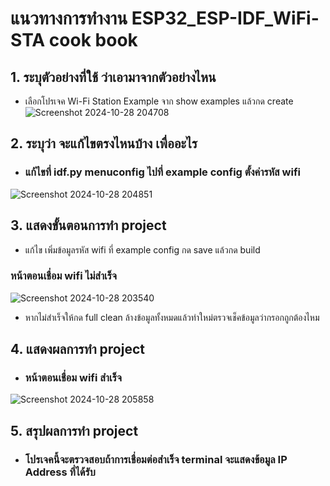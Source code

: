 # แนวทางการทำงาน ESP32_ESP-IDF_WiFi-STA cook book
## 1. ระบุตัวอย่างที่ใช้ ว่าเอามาจากตัวอย่างไหน
- เลือกโปรเจค Wi-Fi Station Example จาก show examples แล้วกด create
![Screenshot 2024-10-28 204708](https://github.com/user-attachments/assets/4762be19-b661-406f-9842-44705b5d4265)

## 2. ระบุว่า จะแก้ไขตรงไหนบ้าง เพื่ออะไร 
- ### แก้ไขที่ idf.py menuconfig  ไปที่ example config ตั้งค่ารหัส wifi
![Screenshot 2024-10-28 204851](https://github.com/user-attachments/assets/80efa203-65f7-4810-ae93-3a72da3cc474)

## 3. แสดงขั้นตอนการทำ project
- แก้ไข เพิ่มข้อมูลรหัส wifi ที่  example config กด save แล้วกด build 
### หน้าตอนเชื่อม wifi ไม่สำเร็จ
![Screenshot 2024-10-28 203540](https://github.com/user-attachments/assets/9aaa3177-4aff-4e54-a9c3-fa473cfcdbc1)
- หากไม่สำเร็จให้กด full clean ล้างข้อมูลทั้งหมดแล้วทำใหม่ตรวจเช็คข้อมูลว่ากรอกถูกต้องไหม

## 4. แสดงผลการทำ project
- ### หน้าตอนเชื่อม wifi สำเร็จ
![Screenshot 2024-10-28 205858](https://github.com/user-attachments/assets/4dc6a759-ebaa-4f0c-b044-551a9706de5f)

## 5. สรุปผลการทำ project 
- ### โปรเจคนี้จะตรวจสอบถ้าการเชื่อมต่อสำเร็จ terminal จะแสดงข้อมูล IP Address ที่ได้รับ

